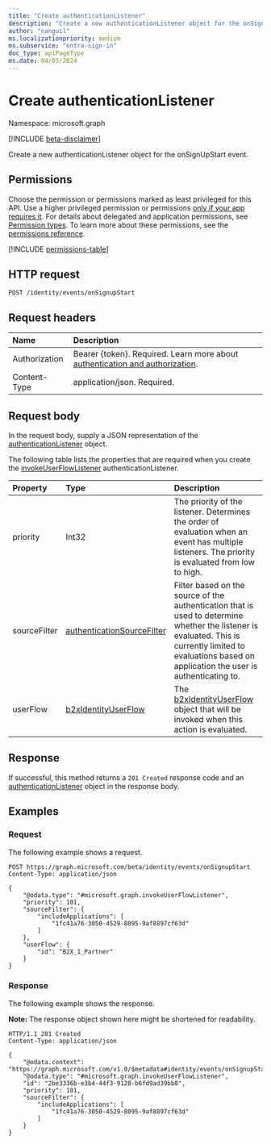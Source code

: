 ```yaml
---
title: "Create authenticationListener"
description: "Create a new authenticationListener object for the onSignUpStart event."
author: "nanguil"
ms.localizationpriority: medium
ms.subservice: "entra-sign-in"
doc_type: apiPageType
ms.date: 04/05/2024
---
```


# Create authenticationListener

Namespace: microsoft.graph

[!INCLUDE [beta-disclaimer](../../includes/beta-disclaimer.md)]

Create a new authenticationListener object for the onSignUpStart event.

## Permissions

Choose the permission or permissions marked as least privileged for this API. Use a higher privileged permission or permissions [only if your app requires it](/graph/permissions-overview#best-practices-for-using-microsoft-graph-permissions). For details about delegated and application permissions, see [Permission types](/graph/permissions-overview#permission-types). To learn more about these permissions, see the [permissions reference](/graph/permissions-reference).

<!-- { "blockType": "permissions", "name": "authenticationeventspolicy_post_onsignupstart" } -->
[!INCLUDE [permissions-table](../includes/permissions/authenticationeventspolicy-post-onsignupstart-permissions.md)]

## HTTP request

<!-- {
  "blockType": "ignored"
}
-->

``` http
POST /identity/events/onSignupStart
```

## Request headers

|Name|Description|
|:---|:---|
|Authorization|Bearer {token}. Required. Learn more about [authentication and authorization](/graph/auth/auth-concepts).|
|Content-Type|application/json. Required.|

## Request body

In the request body, supply a JSON representation of the [authenticationListener](../resources/authenticationlistener.md) object.

The following table lists the properties that are required when you create the [invokeUserFlowListener](../resources/invokeuserflowlistener.md) authenticationListener.

|Property|Type|Description|
|:---|:---|:---|
|priority|Int32|The priority of the listener. Determines the order of evaluation when an event has multiple listeners. The priority is evaluated from low to high.|
|sourceFilter|[authenticationSourceFilter](../resources/authenticationsourcefilter.md)|Filter based on the source of the authentication that is used to determine whether the listener is evaluated. This is currently limited to evaluations based on application the user is authenticating to.|
|userFlow|[b2xIdentityUserFlow](../resources/b2xidentityuserflow.md)|The [b2xIdentityUserFlow](../resources/b2xidentityuserflow.md) object that will be invoked when this action is evaluated.|

## Response

If successful, this method returns a `201 Created` response code and an [authenticationListener](../resources/authenticationlistener.md) object in the response body.

## Examples

### Request

The following example shows a request.

<!-- {
  "blockType": "request",
  "name": "create_authenticationlistener_from_"
}
-->

``` http
POST https://graph.microsoft.com/beta/identity/events/onSignupStart
Content-Type: application/json

{
    "@odata.type": "#microsoft.graph.invokeUserFlowListener",
    "priority": 101,
    "sourceFilter": {
        "includeApplications": [
            "1fc41a76-3050-4529-8095-9af8897cf63d"
        ]
    },
    "userFlow": {
        "id": "B2X_1_Partner"
    }
}
```

### Response

The following example shows the response.

**Note:** The response object shown here might be shortened for readability.
<!-- {
  "blockType": "response",
  "truncated": true,
  "@odata.type": "microsoft.graph.authenticationListener"
}
-->

``` http
HTTP/1.1 201 Created
Content-Type: application/json

{
    "@odata.context": "https://graph.microsoft.com/v1.0/$metadata#identity/events/onSignupStart/Microsoft.Graph.InvokeUserFlowListener/$entity",
    "@odata.type": "#microsoft.graph.invokeUserFlowListener",
    "id": "2be3336b-e3b4-44f3-9128-b6fd9ad39bb8",
    "priority": 101,
    "sourceFilter": {
        "includeApplications": [
            "1fc41a76-3050-4529-8095-9af8897cf63d"
        ]
    }
}
```
